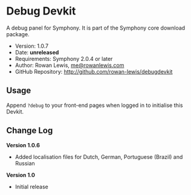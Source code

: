 # Debug Devkit #

A debug panel for Symphony.
It is part of the Symphony core download package.

- Version: 1.0.7
- Date: **unreleased**
- Requirements: Symphony 2.0.4 or later
- Author: Rowan Lewis, me@rowanlewis.com
- GitHub Repository: <http://github.com/rowan-lewis/debugdevkit>

## Usage

Append `?debug` to your front-end pages when logged in to initialise this Devkit.

## Change Log

**Version 1.0.6**

- Added localisation files for Dutch, German, Portuguese (Brazil) and Russian

**Version 1.0**

- Initial release